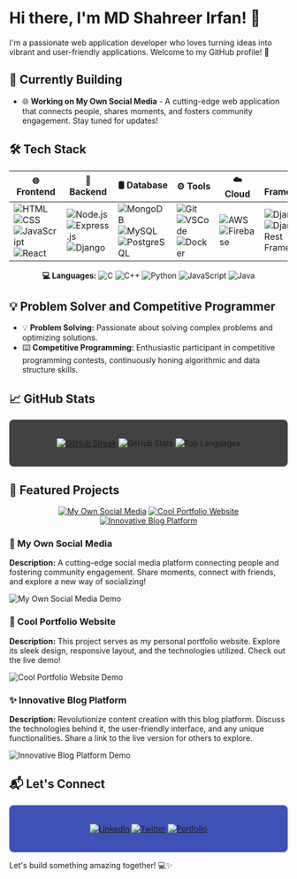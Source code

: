 # Hi there, I'm MD Shahreer Irfan! 👋

I'm a passionate web application developer who loves turning ideas into vibrant and user-friendly applications. Welcome to my GitHub profile! 🚀

## 🚧 Currently Building

- 🌐 **Working on My Own Social Media** - A cutting-edge web application that connects people, shares moments, and fosters community engagement. Stay tuned for updates!

## 🛠️ Tech Stack

<div align="center">

| **🌐 Frontend** | **🚀 Backend** | **🛢️ Database** | **⚙️ Tools** | **☁️ Cloud** | **🌐 Frameworks** | **📝 CMS** |
| --------------- | --------------- | --------------- | ------------ | ------------ | ----------------- | ---------- |
| ![HTML](https://img.shields.io/badge/HTML5-E34F26?style=for-the-badge&logo=html5&logoColor=white) ![CSS](https://img.shields.io/badge/CSS3-1572B6?style=for-the-badge&logo=css3&logoColor=white) ![JavaScript](https://img.shields.io/badge/JavaScript-F7DF1E?style=for-the-badge&logo=javascript&logoColor=black) ![React](https://img.shields.io/badge/React-61DAFB?style=for-the-badge&logo=react&logoColor=white) | ![Node.js](https://img.shields.io/badge/Node.js-339933?style=for-the-badge&logo=node.js&logoColor=white) ![Express.js](https://img.shields.io/badge/Express.js-000000?style=for-the-badge&logo=express&logoColor=white) ![Django](https://img.shields.io/badge/Django-092E20?style=for-the-badge&logo=django&logoColor=white) | ![MongoDB](https://img.shields.io/badge/MongoDB-47A248?style=for-the-badge&logo=mongodb&logoColor=white) ![MySQL](https://img.shields.io/badge/MySQL-4479A1?style=for-the-badge&logo=mysql&logoColor=white) ![PostgreSQL](https://img.shields.io/badge/PostgreSQL-336791?style=for-the-badge&logo=postgresql&logoColor=white) | ![Git](https://img.shields.io/badge/Git-F05032?style=for-the-badge&logo=git&logoColor=white) ![VSCode](https://img.shields.io/badge/VS_Code-007ACC?style=for-the-badge&logo=visual-studio-code&logoColor=white) ![Docker](https://img.shields.io/badge/Docker-2496ED?style=for-the-badge&logo=docker&logoColor=white) | ![AWS](https://img.shields.io/badge/AWS-232F3E?style=for-the-badge&logo=amazon-aws&logoColor=white) ![Firebase](https://img.shields.io/badge/Firebase-FFCA28?style=for-the-badge&logo=firebase&logoColor=black) | ![Django](https://img.shields.io/badge/Django-092E20?style=for-the-badge&logo=django&logoColor=white) ![Django Rest Framework](https://img.shields.io/badge/Django_Rest_Framework-0A4D6D?style=for-the-badge&logo=django&logoColor=white) | ![WordPress](https://img.shields.io/badge/WordPress-21759B?style=for-the-badge&logo=wordpress&logoColor=white) |

**💻 Languages:** 
![C](https://img.shields.io/badge/C-00599C?style=for-the-badge&logo=c&logoColor=white&labelColor=black) 
![C++](https://img.shields.io/badge/C++-00599C?style=for-the-badge&logo=cplusplus&logoColor=white&labelColor=black) 
![Python](https://img.shields.io/badge/Python-3776AB?style=for-the-badge&logo=python&logoColor=white&labelColor=black) 
![JavaScript](https://img.shields.io/badge/JavaScript-F7DF1E?style=for-the-badge&logo=javascript&logoColor=black&labelColor=white) 
![Java](https://img.shields.io/badge/Java-007396?style=for-the-badge&logo=java&logoColor=white&labelColor=black) 

</div>

## 💡 Problem Solver and Competitive Programmer

- 💡 **Problem Solving:** Passionate about solving complex problems and optimizing solutions.
- ⌨️ **Competitive Programming:** Enthusiastic participant in competitive programming contests, continuously honing algorithmic and data structure skills.

## 📈 GitHub Stats

<div align="center" style="background-color: #424242; padding: 20px; border-radius: 8px;">

  [![GitHub Streak](https://github-readme-streak-stats.herokuapp.com/?user=shahreerirfan&theme=dark)](https://github.com/DenverCoder1/github-readme-streak-stats)
  ![GitHub Stats](https://github-readme-stats.vercel.app/api?username=shahreerirfan&show_icons=true&theme=dark)
  ![Top Languages](https://github-readme-stats.vercel.app/api/top-langs/?username=shahreerirfan&layout=compact&theme=dark)

</div>

## 🚀 Featured Projects

<div align="center">

[![My Own Social Media](https://img.shields.io/badge/My_Own_Social_Media-critical?style=for-the-badge&logo=react)](#) [![Cool Portfolio Website](https://img.shields.io/badge/Cool_Portfolio_Website-informational?style=for-the-badge&logo=html5)](#) [![Innovative Blog Platform](https://img.shields.io/badge/Innovative_Blog_Platform-success?style=for-the-badge&logo=django)](#)

</div>

### 🌟 My Own Social Media
**Description:** A cutting-edge social media platform connecting people and fostering community engagement. Share moments, connect with friends, and explore a new way of socializing!

![My Own Social Media Demo](https://example.com/my-social-media-demo.gif)

### 🚀 Cool Portfolio Website
**Description:** This project serves as my personal portfolio website. Explore its sleek design, responsive layout, and the technologies utilized. Check out the live demo!

![Cool Portfolio Website Demo](https://example.com/cool-portfolio-demo.gif)

### ✨ Innovative Blog Platform
**Description:** Revolutionize content creation with this blog platform. Discuss the technologies behind it, the user-friendly interface, and any unique functionalities. Share a link to the live version for others to explore.

![Innovative Blog Platform Demo](https://example.com/innovative-blog-demo.gif)

## 📬 Let's Connect

<div align="center" style="background-color: #3F51B5; padding: 20px; border-radius: 8px;">

[![LinkedIn](https://img.shields.io/badge/LinkedIn-MD_Shahreer_Irfan-blue?style=for-the-badge&logo=linkedin)](#) [![Twitter](https://img.shields.io/badge/Twitter-@YourTwitterHandle-blue?style=for-the-badge&logo=twitter)](#) [![Portfolio](https://img.shields.io/badge/Portfolio-YourWebsite-green?style=for-the-badge)](#)

</div>

Let's build something amazing together! 💻✨
